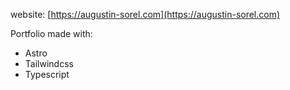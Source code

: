 website: [https://augustin-sorel.com](https://augustin-sorel.com)


Portfolio made with:
* Astro
* Tailwindcss
* Typescript
